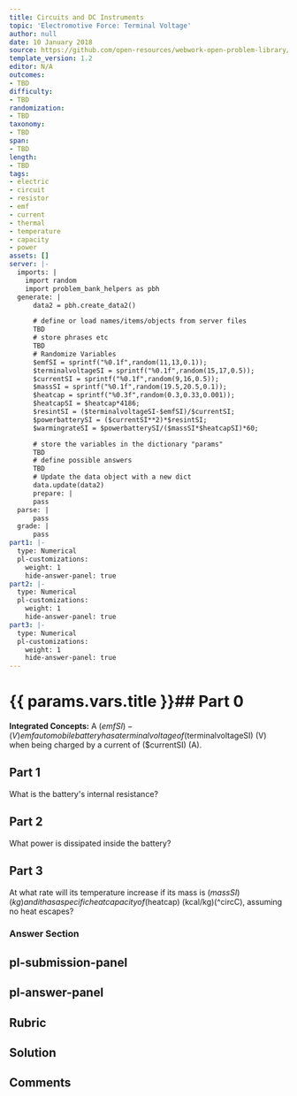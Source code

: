 ```yaml
---
title: Circuits and DC Instruments
topic: 'Electromotive Force: Terminal Voltage'
author: null
date: 10 January 2018
source: https://github.com/open-resources/webwork-open-problem-library/tree/master/Contrib/BrockPhysics/College_Physics_Urone/21.Circuits_and_DC_Instruments/21-02.Electromotive_Force_Terminal_Voltage/NU_U17_21_02_015.pg
template_version: 1.2
editor: N/A
outcomes:
- TBD
difficulty:
- TBD
randomization:
- TBD
taxonomy:
- TBD
span:
- TBD
length:
- TBD
tags:
- electric
- circuit
- resistor
- emf
- current
- thermal
- temperature
- capacity
- power
assets: []
server: |-
  imports: |
    import random
    import problem_bank_helpers as pbh
  generate: |
      data2 = pbh.create_data2()

      # define or load names/items/objects from server files
      TBD
      # store phrases etc
      TBD
      # Randomize Variables
      $emfSI = sprintf("%0.1f",random(11,13,0.1));
      $terminalvoltageSI = sprintf("%0.1f",random(15,17,0.5));
      $currentSI = sprintf("%0.1f",random(9,16,0.5));
      $massSI = sprintf("%0.1f",random(19.5,20.5,0.1));
      $heatcap = sprintf("%0.3f",random(0.3,0.33,0.001));
      $heatcapSI = $heatcap*4186;
      $resintSI = ($terminalvoltageSI-$emfSI)/$currentSI;
      $powerbatterySI = ($currentSI**2)*$resintSI;
      $warmingrateSI = $powerbatterySI/($massSI*$heatcapSI)*60;

      # store the variables in the dictionary "params"
      TBD
      # define possible answers
      TBD
      # Update the data object with a new dict
      data.update(data2)
      prepare: |
      pass
  parse: |
      pass
  grade: |
      pass
part1: |-
  type: Numerical
  pl-customizations:
    weight: 1
    hide-answer-panel: true
part2: |-
  type: Numerical
  pl-customizations:
    weight: 1
    hide-answer-panel: true
part3: |-
  type: Numerical
  pl-customizations:
    weight: 1
    hide-answer-panel: true
---
```


# {{ params.vars.title }}## Part 0 
<b>Integrated Concepts:</b> A ($emfSI)-(V) emf automobile battery has a terminal voltage of ($terminalvoltageSI) (V) when being charged by a current of ($currentSI) (A). 
## Part 1 
What is the battery's internal resistance? 
## Part 2 
What power is dissipated inside the battery? 
## Part 3 
At what rate will its temperature increase if its mass is ($massSI) (kg) and it has a specific heat capacity of ($heatcap) (kcal/kg)(^circC), assuming no heat escapes? 


### Answer Section 


## pl-submission-panel 


## pl-answer-panel 


## Rubric 


## Solution 


## Comments 



